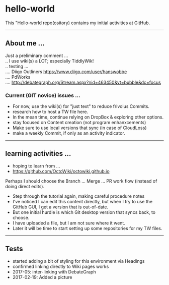 # hello-world
This "Hello-world repo(ository) contains my initial activities at GitHub.

<hr>
<h2> About me ...</h2>

Just a preliminary comment ... <br>
.. I use wiki(s) a LOT; especially TiddlyWik! <br>
.. testing ... <br>
.... Diigo Outliners https://www.diigo.com/user/hanswobbe <br>
.... PdWorks <br>
.... http://debategraph.org/Stream.aspx?nid=463450&vt=bubble&dc=focus

<h3> Current (GIT novice) issues ... </h3>

* For now, use the wiki(s) for "just text" to reduce frivolus Commits.
* research how to host a TW file here.
* In the mean time, continue relying on DropBox & exploring other options.
* stay focused on Content creation (not program enhanxcements)
* Make sure to use local versions that sync (in case of CloudLoss)
* make a weekly Commit, if only as an activity indicator.

<hr>
<h2> learning activities ... </h2>

* hoping to learn from ...
* https://github.com/OctoWiki/octowiki.github.io

Perhaps I should choose the Branch ... Merge ... PR work flow (instead of doing direct edits).

* Step through the tutorial again, making careful procedure notes
* I've noticed I can edit this content directly, but when I try to use the GitHub GUI, I get a version that is out-of-date.
* But one initial hurdle is which Git desktop version that syncs back, to choose.
* I have uploaded a file, but I am not sure where it went.
* Later it will be time to start setting up some repositories for my TW files.

<hr>
<h2> Tests </h2>

* started adding a bit of styling for this environment via Headings
* confirmed linking directly to Wiki pages works
* 2017-05: inter-linking with DebateGraph
* 2017-02-19: Added a picture
